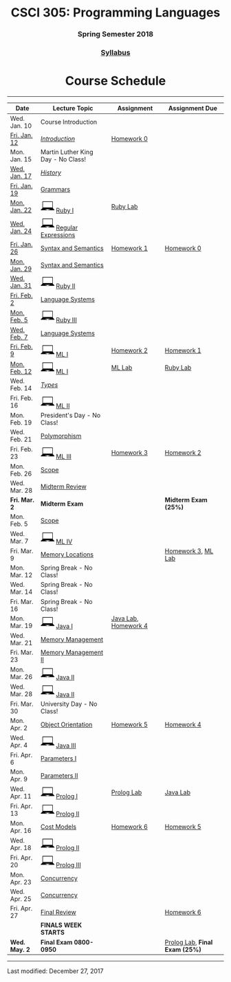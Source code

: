 <div align="center">
<h1>CSCI 305: Programming Languages</h1>
<h3>Spring Semester 2018</h3>

<h3><a href="syllabus.html">Syllabus</a></h3>

<h1>Course Schedule</h1>
</div>

---

Date | Lecture Topic | Assignment | Assignment Due
---- | ------------- | --------------- | ------------
Wed. Jan. 10 | Course Introduction | &nbsp; | &nbsp;
[Fri. Jan. 12](https://youtu.be/SFwcSsM9RUU) | *[Introduction](lectures/l02_intro.html)* | [Homework 0](homeworks/hw0.html) | &nbsp;
Mon. Jan. 15 | Martin Luther King Day - No Class! | &nbsp; | &nbsp;
[Wed. Jan. 17](https://youtu.be/fcTpXS-nons) | *[History](lectures/l03_history.html)* | &nbsp; | &nbsp;
[Fri. Jan. 19](https://youtu.be/hETZpdJcn7M) | [Grammars](lectures/l04_grammars.html) | &nbsp; | &nbsp;
[Mon. Jan. 22](https://youtu.be/sVDYxiO0fU4) | ![laptop](images/laptop.png) [Ruby I](lectures/l05_ruby1.html) | [Ruby Lab](https://github.com/CSCI305/csci305-ruby-lab/) | &nbsp;
[Wed. Jan. 24](https://youtu.be/qCCh5nQyXAo) | ![laptop](images/laptop.png) [Regular Expressions](lectures/l06_ruby_regex.html) | &nbsp; | &nbsp;
[Fri. Jan. 26](https://youtu.be/K_uCkUBnBv0) | [Syntax and Semantics](lectures/l07_syntax.html) | [Homework 1](homeworks/hw1.html) | [Homework 0](homeworks/hw0.html)
[Mon. Jan. 29](https://youtu.be/V40CWH9QLTo) | [Syntax and Semantics](lectures/l08_syntax.html) | &nbsp; | &nbsp;
[Wed. Jan. 31]() | ![laptop](images/laptop.png) [Ruby II](lectures/l09_ruby2.html) | &nbsp; | &nbsp;
[Fri. Feb. 2](https://youtu.be/11FPzprkaoE) | [Language Systems](lectures/l10_langsys.html) | &nbsp; | &nbsp;
[Mon. Feb. 5]() | ![laptop](images/laptop.png) [Ruby III](lectures/l11_ruby3.html) | &nbsp; | &nbsp;
[Wed. Feb. 7](https://youtu.be/B-dlSRCkdMY) | [Language Systems](lectures/l12_langsys.html) | &nbsp; | &nbsp;
[Fri. Feb. 9](https://youtu.be/pBwpRivrhN4) | ![laptop](images/laptop.png) [ML I](lectures/l13_ml1.html) | [Homework 2](homeworks/hw2.html) | [Homework 1](homeworks/hw1.html)
[Mon. Feb. 12](https://youtu.be/pBwpRivrhN4) | ![laptop](images/laptop.png) [ML I](lectures/l14_ml1.html) | [ML Lab](https://github.com/CSCI305/csci305-ml-lab/) | [Ruby Lab](https://github.com/CSCI305/csci305-ruby-lab/)
Wed. Feb. 14 | *[Types](lectures/l15_types.html)* | &nbsp; | &nbsp;
Fri. Feb. 16 | ![laptop](images/laptop.png) [ML II](lectures/l16_ml2.html) | &nbsp; | &nbsp;
Mon. Feb. 19 | President's Day - No Class! | &nbsp; | &nbsp;
Wed. Feb. 21 | [Polymorphism](lectures/l17_polymorphism.html) | &nbsp; | &nbsp;
Fri. Feb. 23 | ![laptop](images/laptop.png) [ML III](lectures/l18_ml3.html) | [Homework 3](homeworks/hw3.html) | [Homework 2](homeworks/hw2.html)
Mon. Feb. 26 | [Scope](lectures/l19_scope.html) | &nbsp; | &nbsp;
Wed. Mar. 28 | [Midterm Review](lectures/l20_midtermrev.html) | &nbsp; |
**Fri. Mar. 2** | **Midterm Exam** | &nbsp; | **Midterm Exam (25%)**
Mon. Feb. 5 | [Scope](lectures/l21_scope.html) | &nbsp; | &nbsp;
Wed. Mar. 7 | ![laptop](images/laptop.png) [ML IV](lectures/l22_ml4.html) | &nbsp; | &nbsp;
Fri. Mar. 9 | [Memory Locations](lectures/l23_memoryloc.html) | &nbsp; | [Homework 3](homeworks/hw3.html), [ML Lab](https://github.com/CSCI305/csci305-ml-lab/)
Mon. Mar. 12 | Spring Break - No Class! | &nbsp; | &nbsp;
Wed. Mar. 14 | Spring Break - No Class! | &nbsp; | &nbsp;
Fri. Mar. 16 | Spring Break - No Class! | &nbsp; | &nbsp;
Mon. Mar. 19 | ![laptop](images/laptop.png) [Java I](lectures/l24_java1.html) | [Java Lab](https://github.com/CSCI305/csci305-java-lab/), [Homework 4](homeworks/hw4.html) | &nbsp;
Wed. Mar. 21 | [Memory Management](lectures/l25_memmgmt.html) | &nbsp; | &nbsp;
Fri. Mar. 23 | [Memory Management II](lectures/l26_memmgmt2.html) | &nbsp; | &nbsp;
Mon. Mar. 26 | ![laptop](images/laptop.png) [Java II](lectures/l27_java2.html) | &nbsp; | &nbsp;
Wed. Mar. 28 | ![laptop](images/laptop.png) [Java II](lectures/l28_java2.html) | &nbsp; | &nbsp;
Fri. Mar. 30 | University Day - No Class! | &nbsp; | &nbsp;
Mon. Apr. 2 | [Object Orientation](lectures/l29_object.html) | [Homework 5](homeworks/hw5.html) | [Homework 4](homeworks/hw4.html)
Wed. Apr. 4 | ![laptop](images/laptop.png) [Java III](lectures/l30_java3.html) | &nbsp; | &nbsp;
Fri. Apr. 6 | [Parameters I](lectures/l31_params1.html) | &nbsp; | &nbsp;
Mon. Apr. 9 | [Parameters II](lectures/l32_params2.html) | &nbsp; | &nbsp;
Wed. Apr. 11 | ![laptop](images/laptop.png) [Prolog I](lectures/l33_prolog1.html) | [Prolog Lab](https://github.com/CSCI305/csci305-prolog-lab/) | [Java Lab](https://github.com/CSCI305/csci305-java-lab/)
Fri. Apr. 13 | ![laptop](images/laptop.png) [Prolog II](lectures/l34_prolog2.html) | &nbsp; | &nbsp;
Mon. Apr. 16 | [Cost Models](lectures/l35_cost.html) | [Homework 6](homeworks/hw6.html) | [Homework 5](homeworks/hw5.html)
Wed. Apr. 18 | ![laptop](images/laptop.png) [Prolog II](lectures/l36_prolog2.html) | &nbsp; | &nbsp;
Fri. Apr. 20 | ![laptop](images/laptop.png) [Prolog III](lectures/l37_prolog3.html) | &nbsp; | &nbsp;
Mon. Apr. 23 | [Concurrency](lectures/l38_concurrency.html) | &nbsp; | &nbsp;
Wed. Apr. 25 | [Concurrency](lectures/l39_concurrency.html) | &nbsp; | &nbsp;
Fri. Apr. 27 | [Final Review](lectures/l40_finalrev.html) | &nbsp; | [Homework 6](homeworks/hw6.html)
&nbsp; | **FINALS WEEK STARTS** | &nbsp; | &nbsp;
**Wed. May. 2** | **Final Exam 0800-0950** | &nbsp; | [Prolog Lab](https://github.com/CSCI305/csci305-prolog-lab/), **Final Exam (25%)**

---

Last modified: December 27, 2017
